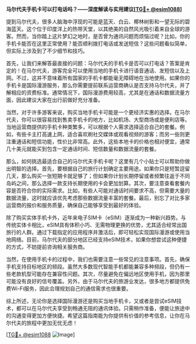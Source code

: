 **马尔代夫手机卡可以打电话吗？——深度解读与实用建议[[TG💪+ @esim1088](https://t.me/s/esim1088)]**

提到马尔代夫，很多人脑海中浮现的可能是蓝天、白云、椰林树影和一望无际的碧海蓝天。这个位于印度洋上的热带天堂，以其绝美的自然风光吸引着来自全球的游客。然而，当你踏上这片梦幻之地时，是否曾为通讯问题而烦恼过呢？比如，你的手机卡能否在这里正常使用？能否顺利拨打电话或发送短信？这些问题看似简单，但实际上涉及到了不少细节和技巧。

首先，让我们来解答最直接的问题：马尔代夫的手机卡是否可以打电话？答案是肯定的！在马尔代夫，游客完全可以使用当地的手机卡进行语音通话、发短信以及上网。不过，这并不意味着所有国家的手机卡都能毫无障碍地在当地使用。如果你的手机卡是国际漫游服务，那么你需要提前联系运营商确认是否支持马尔代夫，并了解相应的资费标准。通常情况下，国际漫游费用较高，尤其是在通话和数据流量方面，因此建议大家在出行前做好充分准备。

当然，对于许多游客来说，购买当地手机卡可能是一个更经济实惠的选择。在马尔代夫，你可以很容易找到售卖手机卡的地方，比如机场、大型商场或是便利店等。当地运营商提供的手机卡种类繁多，可以根据个人需求选择适合自己的套餐。例如，有些卡主打高速上网，适合喜欢刷社交媒体或观看视频的游客；而另一些则更注重通话和短信功能，性价比非常高。此外，这些本地卡的价格也相对便宜，通常几十美元就能买到包含一定通话时间、短信数量和数据流量的套餐。

那么，如何挑选最适合自己的马尔代夫手机卡呢？这里有几个小贴士可以帮助你做出明智的选择。首先，要根据自己的旅行计划确定主要用途。如果你只是短暂逗留几天，那么购买一张短期卡就足够了；但如果你计划长期停留或者频繁往返于不同岛屿之间，那么选择一款支持长期使用的卡会更加划算。其次，要注意查看套餐内容是否符合你的实际需求。比如，有些人可能对通话时间要求不高，但需要大量的数据流量，这时就应该优先考虑那些数据流量丰富的套餐。最后，别忘了对比多家运营商的报价和服务质量，确保自己能够享受到最好的体验。

除了购买实体手机卡外，近年来电子SIM卡（eSIM）逐渐成为一种新兴趋势。与传统实体卡相比，eSIM具有体积小巧、无需物理更换的优势，尤其适合经常出国旅行的人群。通过下载指定的应用程序并激活后，即可轻松实现国际漫游或使用当地网络。目前，马尔代夫的部分地区已经支持eSIM技术，如果你想尝试这种便捷的方式，不妨提前咨询相关服务商。

当然，在使用手机卡的过程中，我们也需要注意一些常见的注意事项。首先，确保手机支持目标地区的频段。虽然大多数现代智能手机都能兼容多种频段，但仍有一些老款机型可能存在兼容性问题。其次，尽量避免在偏远地区使用手机，因为那里可能没有良好的信号覆盖。另外，由于马尔代夫的旅游业发达，很多地方都提供免费Wi-Fi服务，因此合理规划自己的通信需求也很重要。

综上所述，无论你是选择国际漫游还是购买当地手机卡，又或者是尝试eSIM技术，都可以在马尔代夫享受到畅通无阻的通讯体验。只需稍作准备，便能让旅途中的沟通变得更加方便快捷。希望这篇指南能为你提供有价值的参考信息，让你在马尔代夫的旅程中更加无忧无虑！

[[TG💪+ @esim1088](https://t.me/s/esim1088) ![Image](https://i.postimg.cc/4NQfJmqS/Snipaste-2025-05-13-00-14-12.png)]